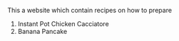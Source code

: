 This a website which contain recipes on how to prepare 
1. Instant Pot Chicken Cacciatore
2. Banana Pancake